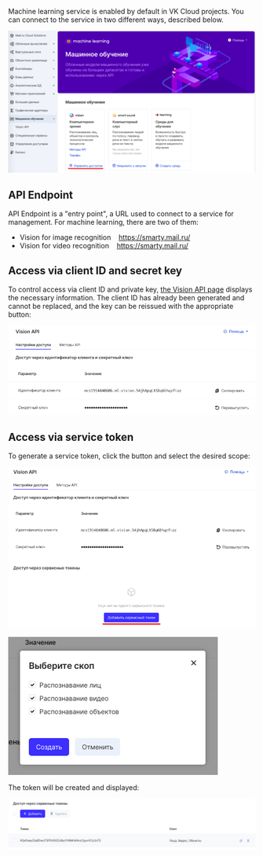 Machine learning service is enabled by default in VK Cloud projects. You can connect to the service in two different ways, described below.

![](./assets/1599679646114-1599679646114.png)

## API Endpoint

API Endpoint is a "entry point", a URL used to connect to a service for management. For machine learning, there are two of them:

- Vision for image recognition    https://smarty.mail.ru/
- Vision for video recognition    https://smarty.mail.ru/

## Access via client ID and secret key

To control access via client ID and private key, [the Vision API page](https://mcs.mail.ru/app/services/machinelearning/vision/access/) displays the necessary information. The client ID has already been generated and cannot be replaced, and the key can be reissued with the appropriate button:

![](./assets/1599679805124-1599679805124.png)

## Access via service token

To generate a service token, click the button and select the desired scope:

![](./assets/1599680141538-1599680141538.png)

![](./assets/1599680175820-1599680175820.png)

The token will be created and displayed:

![](./assets/1599680208206-1599680208205.png)
